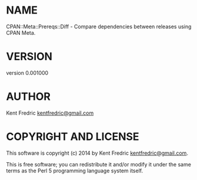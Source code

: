 # NAME

CPAN::Meta::Prereqs::Diff - Compare dependencies between releases using CPAN Meta.

# VERSION

version 0.001000

# AUTHOR

Kent Fredric <kentfredric@gmail.com>

# COPYRIGHT AND LICENSE

This software is copyright (c) 2014 by Kent Fredric <kentfredric@gmail.com>.

This is free software; you can redistribute it and/or modify it under
the same terms as the Perl 5 programming language system itself.
